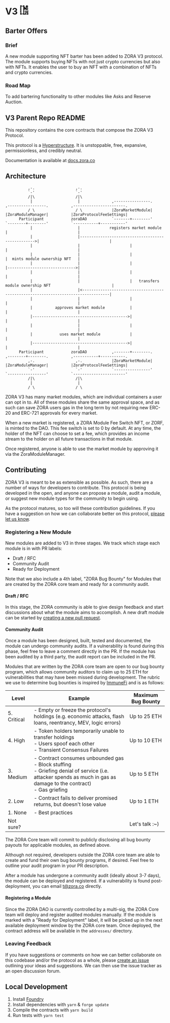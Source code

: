 # V3 𓀨

## Barter Offers

### Brief

A new module supporting NFT barter has been added to ZORA V3 protocol. The module supports buying NFTs with not just crypto currencies but also with NFTs. It enables the user to buy an NFT with a combination of NFTs and crypto currencies.

### Road Map

To add bartering functionality to other modules like Asks and Reserve Auction.

## V3 Parent Repo README

This repository contains the core contracts that compose the ZORA V3 Protocol.

This protocol is a [Hyperstructure](https://www.jacob.energy/hyperstructures.html). It is unstoppable, free, expansive, permissionless, and credibly neutral.

Documentation is available at [docs.zora.co](https://docs.zora.co)

## Architecture

```
          ,-.                  ,-.
          `-'                  `-'
          /|\                  /|\
           |                    |              ,----------------.          ,-----------------.          ,-----------------------.
          / \                  / \             |ZoraMarketModule|          |ZoraModuleManager|          |ZoraProtocolFeeSettings|
      Participant            zoraDAO           `-------+--------'          `--------+--------'          `-----------+-----------'
           |                    |             registers market module               |                               |
           |                    |-------------------------------------------------->|                               |
           |                    |                      |                            |                               |
           |                    |                      |                            |  mints module ownership NFT   |
           |                    |                      |                            |------------------------------>|
           |                    |                      |                            |                               |
           |                    |                      |   transfers module ownership NFT                           |
           |                    |<----------------------------------------------------------------------------------|
           |                    |                      |                            |                               |
           |          approves market module           |                            |                               |
           |------------------------------------------>|                            |                               |
           |                    |                      |                            |                               |
           |            uses market module             |                            |                               |
           |------------------------------------------>|                            |                               |
      Participant            zoraDAO           ,-------+--------.          ,--------+--------.          ,-----------+-----------.
          ,-.                  ,-.             |ZoraMarketModule|          |ZoraModuleManager|          |ZoraProtocolFeeSettings|
          `-'                  `-'             `----------------'          `-----------------'          `-----------------------'
          /|\                  /|\
           |                    |
          / \                  / \

```

ZORA V3 has many market modules, which are individual containers a user can opt in to. All of these modules share the same approval space, and as such can save ZORA users gas in the long term by not requiring new ERC-20 and ERC-721 approvals for every market.

When a new market is registered, a ZORA Module Fee Switch NFT, or ZORF, is minted to the DAO. This fee switch is set to 0 by default. At any time, the holder of the NFT can choose to set a fee, which provides an income stream to the holder on all future transactions in that module.

Once registered, anyone is able to use the market module by approving it via the ZoraModuleManager.

## Contributing

ZORA V3 is meant to be as extensible as possible. As such, there are a number of ways for developers to contribute. This protocol is being developed in the open, and anyone can propose a module, audit a module, or suggest new module types for the community to begin using.

As the protocol matures, so too will these contribution guidelines. If you have a suggestion on how we can collaborate better on this protocol, [please let us know](#leaving-feedback).

### Registering a New Module

New modules are added to V3 in three stages. We track which stage each module is in with PR labels:

- Draft / RFC
- Community Audit
- Ready for Deployment

Note that we also include a 4th label, "ZORA Bug Bounty" for Modules that are created by the ZORA core team and ready for a community audit.

#### Draft / RFC

In this stage, the ZORA community is able to give design feedback and start discussions about what the module aims to accomplish. A new draft module can be started by [creating a new pull request](https://github.com/ourzora/v3/compare).

#### Community Audit

Once a module has been designed, built, tested and documented, the module can undergo community audits. If a vulnerability is found during this phase, feel free to leave a comment directly in the PR. If the module has been audited by a third party, the audit report can be included in the PR.

Modules that are written by the ZORA core team are open to our bug bounty program, which allows community auditors to claim up to 25 ETH for vulnerabilities that may have been missed during development. The rubric we use to determine bug bounties is inspired by [ImmuneFi](https://immunefi.com/severity-updated/) and is as follows:

| **Level**   | **Example**                                                                                                                                                             | **Maximum Bug Bounty** |
| ----------- | ----------------------------------------------------------------------------------------------------------------------------------------------------------------------- | ---------------------- |
| 5. Critical | - Empty or freeze the protocol's holdings (e.g. economic attacks, flash loans, reentrancy, MEV, logic errors)                                                           | Up to 25 ETH           |
| 4. High     | - Token holders temporarily unable to transfer holdings<br>- Users spoof each other<br>- Transient Consensus Failures                                                   | Up to 10 ETH           |
| 3. Medium   | - Contract consumes unbounded gas<br>- Block stuffing<br>- Griefing denial of service (i.e. attacker spends as much in gas as damage to the contract)<br>- Gas griefing | Up to 5 ETH            |
| 2. Low      | - Contract fails to deliver promised returns, but doesn't lose value                                                                                                    | Up to 1 ETH            |
| 1. None     | - Best practices                                                                                                                                                        |                        |
| Not sure?   |                                                                                                                                                                         | Let's talk :~)         |

The ZORA Core team will commit to publicly disclosing all bug bounty payouts for applicable modules, as defined above.

Although not required, developers outside the ZORA core team are able to create and fund their own bug bounty programs, if desired. Feel free to outline your audit program in your PR description.

After a module has undergone a community audit (ideally about 3-7 days), the module can be deployed and registered. If a vulnerability is found post-deployment, you can email [t@zora.co](mailto:t@zora.co) directly.

#### Registering a Module

Since the ZORA DAO is currently controlled by a multi-sig, the ZORA Core team will deploy and register audited modules manually. If the module is marked with a "Ready for Deployment" label, it will be picked up in the next available deployment window by the ZORA core team. Once deployed, the contract address will be available in the `addresses/` directory.

### Leaving Feedback

If you have suggestions or comments on how we can better collaborate on this codebase and/or the protocol as a whole, please [create an issue](https://github.com/ourzora/v3/issues/new) outlining your ideas and suggestions. We can then use the issue tracker as an open discussion forum.

## Local Development

1. Install [Foundry](https://github.com/gakonst/foundry#installation)
2. Install dependencies with `yarn` & `forge update`
3. Compile the contracts with `yarn build`
4. Run tests with `yarn test`
